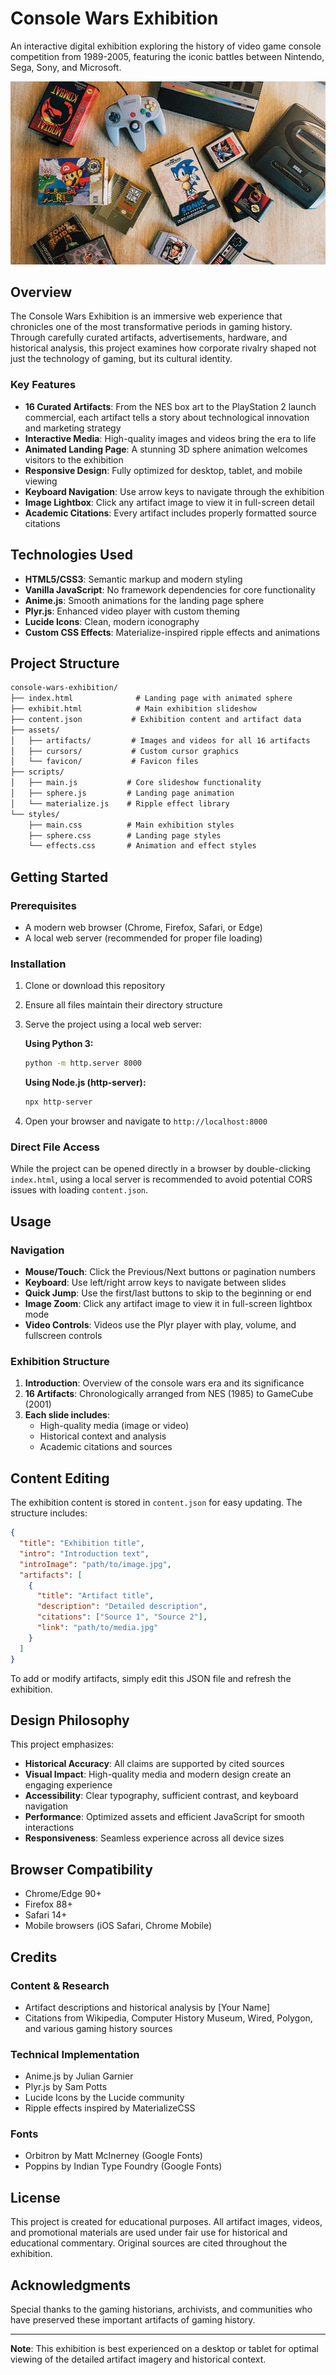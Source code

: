 # Console Wars Exhibition

An interactive digital exhibition exploring the history of video game console competition from 1989-2005, featuring the iconic battles between Nintendo, Sega, Sony, and Microsoft.

![Console Wars Exhibition](assets/artifacts/Intro%20Image.jpg)

## Overview

The Console Wars Exhibition is an immersive web experience that chronicles one of the most transformative periods in gaming history. Through carefully curated artifacts, advertisements, hardware, and historical analysis, this project examines how corporate rivalry shaped not just the technology of gaming, but its cultural identity.

### Key Features

- **16 Curated Artifacts**: From the NES box art to the PlayStation 2 launch commercial, each artifact tells a story about technological innovation and marketing strategy
- **Interactive Media**: High-quality images and videos bring the era to life
- **Animated Landing Page**: A stunning 3D sphere animation welcomes visitors to the exhibition
- **Responsive Design**: Fully optimized for desktop, tablet, and mobile viewing
- **Keyboard Navigation**: Use arrow keys to navigate through the exhibition
- **Image Lightbox**: Click any artifact image to view it in full-screen detail
- **Academic Citations**: Every artifact includes properly formatted source citations

## Technologies Used

- **HTML5/CSS3**: Semantic markup and modern styling
- **Vanilla JavaScript**: No framework dependencies for core functionality
- **Anime.js**: Smooth animations for the landing page sphere
- **Plyr.js**: Enhanced video player with custom theming
- **Lucide Icons**: Clean, modern iconography
- **Custom CSS Effects**: Materialize-inspired ripple effects and animations

## Project Structure

```txt
console-wars-exhibition/
├── index.html              # Landing page with animated sphere
├── exhibit.html            # Main exhibition slideshow
├── content.json           # Exhibition content and artifact data
├── assets/
│   ├── artifacts/         # Images and videos for all 16 artifacts
│   ├── cursors/           # Custom cursor graphics
│   └── favicon/           # Favicon files
├── scripts/
│   ├── main.js           # Core slideshow functionality
│   ├── sphere.js         # Landing page animation
│   └── materialize.js    # Ripple effect library
└── styles/
    ├── main.css          # Main exhibition styles
    ├── sphere.css        # Landing page styles
    └── effects.css       # Animation and effect styles
```

## Getting Started

### Prerequisites

- A modern web browser (Chrome, Firefox, Safari, or Edge)
- A local web server (recommended for proper file loading)

### Installation

1. Clone or download this repository
2. Ensure all files maintain their directory structure
3. Serve the project using a local web server:

   **Using Python 3:**

   ```bash
   python -m http.server 8000
   ```

   **Using Node.js (http-server):**

   ```bash
   npx http-server
   ```

4. Open your browser and navigate to `http://localhost:8000`

### Direct File Access

While the project can be opened directly in a browser by double-clicking `index.html`, using a local server is recommended to avoid potential CORS issues with loading `content.json`.

## Usage

### Navigation

- **Mouse/Touch**: Click the Previous/Next buttons or pagination numbers
- **Keyboard**: Use left/right arrow keys to navigate between slides
- **Quick Jump**: Use the first/last buttons to skip to the beginning or end
- **Image Zoom**: Click any artifact image to view it in full-screen lightbox mode
- **Video Controls**: Videos use the Plyr player with play, volume, and fullscreen controls

### Exhibition Structure

1. **Introduction**: Overview of the console wars era and its significance
2. **16 Artifacts**: Chronologically arranged from NES (1985) to GameCube (2001)
3. **Each slide includes**:
   - High-quality media (image or video)
   - Historical context and analysis
   - Academic citations and sources

## Content Editing

The exhibition content is stored in `content.json` for easy updating. The structure includes:

```json
{
  "title": "Exhibition title",
  "intro": "Introduction text",
  "introImage": "path/to/image.jpg",
  "artifacts": [
    {
      "title": "Artifact title",
      "description": "Detailed description",
      "citations": ["Source 1", "Source 2"],
      "link": "path/to/media.jpg"
    }
  ]
}
```

To add or modify artifacts, simply edit this JSON file and refresh the exhibition.

## Design Philosophy

This project emphasizes:

- **Historical Accuracy**: All claims are supported by cited sources
- **Visual Impact**: High-quality media and modern design create an engaging experience
- **Accessibility**: Clear typography, sufficient contrast, and keyboard navigation
- **Performance**: Optimized assets and efficient JavaScript for smooth interactions
- **Responsiveness**: Seamless experience across all device sizes

## Browser Compatibility

- Chrome/Edge 90+
- Firefox 88+
- Safari 14+
- Mobile browsers (iOS Safari, Chrome Mobile)

## Credits

### Content & Research

- Artifact descriptions and historical analysis by [Your Name]
- Citations from Wikipedia, Computer History Museum, Wired, Polygon, and various gaming history sources

### Technical Implementation

- Anime.js by Julian Garnier
- Plyr.js by Sam Potts
- Lucide Icons by the Lucide community
- Ripple effects inspired by MaterializeCSS

### Fonts

- Orbitron by Matt McInerney (Google Fonts)
- Poppins by Indian Type Foundry (Google Fonts)

## License

This project is created for educational purposes. All artifact images, videos, and promotional materials are used under fair use for historical and educational commentary. Original sources are cited throughout the exhibition.

## Acknowledgments

Special thanks to the gaming historians, archivists, and communities who have preserved these important artifacts of gaming history.

---

**Note**: This exhibition is best experienced on a desktop or tablet for optimal viewing of the detailed artifact imagery and historical context.
